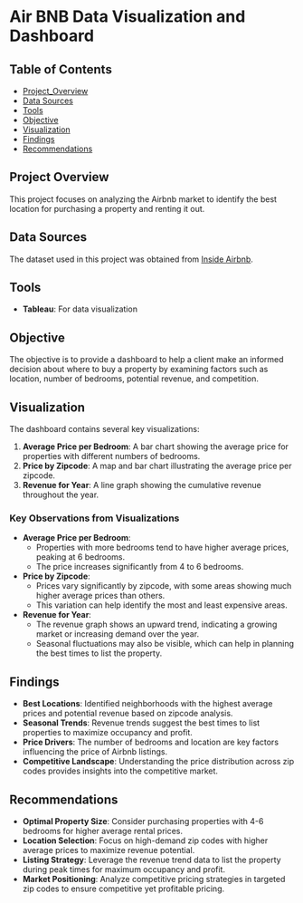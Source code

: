 # Air BNB Data Visualization and Dashboard

## Table of Contents

- [Project_Overview](#project-overview)
- [Data Sources](#data-sources)
- [Tools](#tools)
- [Objective](#objective)
- [Visualization](#visualization)
- [Findings](#findings)
- [Recommendations](#recommendations)


## Project Overview
This project focuses on analyzing the Airbnb market to identify the best location for purchasing a property and renting it out.

## Data Sources
The dataset used in this project was obtained from [Inside Airbnb](https://insideairbnb.com/get-the-data/).

## Tools
- **Tableau**: For data visualization

## Objective
The objective is to provide a dashboard to help a client make an informed decision about where to buy a property by examining factors such as location, number of bedrooms, potential revenue, and competition.

## Visualization
The dashboard contains several key visualizations:
1. **Average Price per Bedroom**: A bar chart showing the average price for properties with different numbers of bedrooms.
2. **Price by Zipcode**: A map and bar chart illustrating the average price per zipcode.
3. **Revenue for Year**: A line graph showing the cumulative revenue throughout the year.

### Key Observations from Visualizations
- **Average Price per Bedroom**: 
  - Properties with more bedrooms tend to have higher average prices, peaking at 6 bedrooms.
  - The price increases significantly from 4 to 6 bedrooms.
- **Price by Zipcode**:
  - Prices vary significantly by zipcode, with some areas showing much higher average prices than others.
  - This variation can help identify the most and least expensive areas.
- **Revenue for Year**:
  - The revenue graph shows an upward trend, indicating a growing market or increasing demand over the year.
  - Seasonal fluctuations may also be visible, which can help in planning the best times to list the property.

## Findings
- **Best Locations**: Identified neighborhoods with the highest average prices and potential revenue based on zipcode analysis.
- **Seasonal Trends**: Revenue trends suggest the best times to list properties to maximize occupancy and profit.
- **Price Drivers**: The number of bedrooms and location are key factors influencing the price of Airbnb listings.
- **Competitive Landscape**: Understanding the price distribution across zip codes provides insights into the competitive market.

## Recommendations
- **Optimal Property Size**: Consider purchasing properties with 4-6 bedrooms for higher average rental prices.
- **Location Selection**: Focus on high-demand zip codes with higher average prices to maximize revenue potential.
- **Listing Strategy**: Leverage the revenue trend data to list the property during peak times for maximum occupancy and profit.
- **Market Positioning**: Analyze competitive pricing strategies in targeted zip codes to ensure competitive yet profitable pricing.
